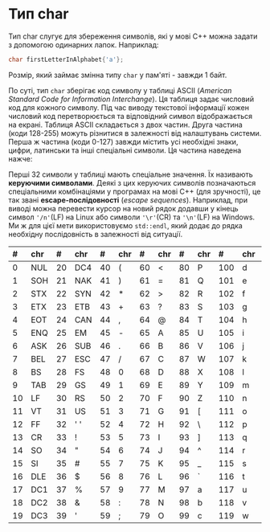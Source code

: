 # Тип char

Тип char слугує для збереження символів, які у мові С++ можна задати з допомогою одинарних лапок. Наприклад:

```cpp
char firstLetterInAlphabet{'a'};
```

Розмір, який займає змінна типу `char` у пам'яті - завжди 1 байт.

По суті, тип `char` зберігає код символу у таблиці ASCII \(_American Standard Code for Information Interchange_\). Ця таблиця задає числовий код для кожного символу. Під час виводу текстової інформації кожен числовий код перетворюється та відповідний символ відображається на екрані. Таблиця ASCII складається з двох частин. Друга частина \(коди 128-255\) можуть різнитися в залежності від налаштувань системи. Перша ж частина \(коди 0-127\) завжди містить усі необхідні знаки, цифри, латинськи та інші спеціальні символи. Ця частина наведена нажче:

Перші 32 символи у таблиці мають спеціальне значення. Їх називають **керуючими символами**. Деякі з цих керуючих символів позначаються спеціальними комбінаціями у програмах на мові С++ \(для зручності\), це так звані **escape-послідовності** \(_escape sequences_\). Наприклад, при виводі можна перевести курсор на новий рядок додавши у кінець символ `'/n'`\(LF\) на Linux або символи `'\r'`\(CR\) та `'\n'`\(LF\) на Windows. Ми ж для цієї мети використовуємо `std::endl`, який додає до рядка необхідну послідовність в залежності від ситуації.

| \# | chr | \# | chr | \# | chr | \# | chr | \# | chr | \# | chr | \# | chr |
| :--- | :--- | :--- | :--- | :--- | :--- | :--- | :--- | :--- | :--- | :--- | :--- | :--- | :--- |
| 0 | NUL | 20 | DC4 | 40 | \( | 60 | &lt; | 80 | P | 100 | d | 120 | x |
| 1 | SOH | 21 | NAK | 41 | \) | 61 | = | 81 | Q | 101 | e | 121 | y |
| 2 | STX | 22 | SYN | 42 | \* | 62 | &gt; | 82 | R | 102 | f | 122 | z |
| 3 | ETX | 23 | ETB | 43 | + | 63 | ? | 83 | S | 103 | g | 123 | { |
| 4 | EOT | 24 | CAN | 44 | , | 64 | @ | 84 | T | 104 | h | 124 | \| |
| 5 | ENQ | 25 | EM | 45 | - | 65 | A | 85 | U | 105 | i | 125 | } |
| 6 | ASK | 26 | SUB | 46 | . | 66 | B | 86 | V | 106 | j | 126 | ~ |
| 7 | BEL | 27 | ESC | 47 | / | 67 | C | 87 | W | 107 | k | 127 | DEL |
| 8 | BS | 28 | FS | 48 | 0 | 68 | D | 88 | X | 108 | l |  |  |
| 9 | TAB | 29 | GS | 49 | 1 | 69 | E | 89 | Y | 109 | m |  |  |
| 10 | LF | 30 | RS | 50 | 2 | 70 | F | 90 | Z | 110 | n |  |  |
| 11 | VT | 31 | US | 51 | 3 | 71 | G | 91 | \[ | 111 | o |  |  |
| 12 | FF | 32 | '  ' | 52 | 4 | 72 | H | 92 | \ | 112 | p |  |  |
| 13 | CR | 33 | ! | 53 | 5 | 73 | I | 93 | \] | 113 | q |  |  |
| 14 | SO | 34 | " | 54 | 6 | 74 | J | 94 | ^ | 114 | r |  |  |
| 15 | SI | 35 | \# | 55 | 7 | 75 | K | 95 | \_ | 115 | s |  |  |
| 16 | DLE | 36 | $ | 56 | 8 | 76 | L | 96 | \` | 116 | t |  |  |
| 17 | DC1 | 37 | % | 57 | 9 | 77 | M | 97 | a | 117 | u |  |  |
| 18 | DC2 | 38 | & | 58 | : | 78 | N | 98 | b | 118 | v |  |  |
| 19 | DC3 | 39 | ' | 59 | ; | 79 | O | 99 | c | 119 | w |  |  |

